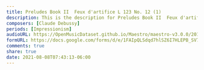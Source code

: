 ```yaml
---
title: Preludes Book II  Feux d'artifice L 123 No. 12 (1)
description: This is the description for Preludes Book II  Feux d'artifice L 123 No. 12 by Claude Debussy
composers: [Claude Debussy]
periods: [Impressionism]
audioURL: https://OpenMusicDataset.github.io/Maestro/maestro-v3.0.0/2014/MIDI-UNPROCESSED_06-08_R1_2014_MID--AUDIO_07_R1_2014_wav--5.midi
formURL: https://docs.google.com/forms/d/e/1FAIpQLSdqd7hlSZ6I7HLEPB_SV78UuZg6wtIeC0wmlZiGceCIcFZB9w/viewform
comments: true
share: true
date: 2021-08-08T07:43:13-06:00
---
```

